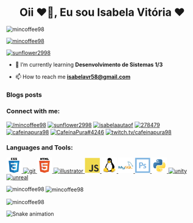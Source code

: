 <h1 align="center"> Oii ♥👋, Eu sou Isabela Vitória ♥</h1>
<p align="left"> <img src="https://komarev.com/ghpvc/?username=mincoffee98&label=Profile%20views&color=0e75b6&style=flat" alt="mincoffee98" /> </p>



<p align="left"> <a href="https://github.com/ryo-ma/github-profile-trophy"><img src="https://github-profile-trophy.vercel.app/?username=mincoffee98" alt="mincoffee98" /></a> </p>

<p align="left"> <a href="https://twitter.com/sunflower2998" target="blank"><img src="https://img.shields.io/twitter/follow/sunflower2998?logo=twitter&style=for-the-badge" alt="sunflower2998" /></a> </p>



- 🌱 I’m currently learning **Desenvolvimento de Sistemas 1/3**

- 📫 How to reach me **isabelavr58@gmail.com**

### Blogs posts
<!-- BLOG-POST-LIST:START -->
<!-- BLOG-POST-LIST:END -->

<h3 align="left">Connect with me:</h3>
<p align="left">
<a href="https://dev.to//mincoffee98" target="blank"><img align="center" src="https://raw.githubusercontent.com/rahuldkjain/github-profile-readme-generator/master/src/images/icons/Social/devto.svg" alt="/mincoffee98" height="30" width="40" /></a>
<a href="https://twitter.com/sunflower2998" target="blank"><img align="center" src="https://raw.githubusercontent.com/rahuldkjain/github-profile-readme-generator/master/src/images/icons/Social/twitter.svg" alt="sunflower2998" height="30" width="40" /></a>
<a href="https://linkedin.com/in/isabelaautaof" target="blank"><img align="center" src="https://raw.githubusercontent.com/rahuldkjain/github-profile-readme-generator/master/src/images/icons/Social/linked-in-alt.svg" alt="isabelaautaof" height="30" width="40" /></a>
<a href="https://stackoverflow.com/users/278479" target="blank"><img align="center" src="https://raw.githubusercontent.com/rahuldkjain/github-profile-readme-generator/master/src/images/icons/Social/stack-overflow.svg" alt="278479" height="30" width="40" /></a>
<a href="https://instagram.com/cafeinapura98" target="blank"><img align="center" src="https://raw.githubusercontent.com/rahuldkjain/github-profile-readme-generator/master/src/images/icons/Social/instagram.svg" alt="cafeinapura98" height="30" width="40" /></a>
<a href="https://discord.gg/CafeínaPura#4246" target="blank"><img align="center" src="https://raw.githubusercontent.com/rahuldkjain/github-profile-readme-generator/master/src/images/icons/Social/discord.svg" alt="CafeínaPura#4246" height="30" width="40" /></a>
<a href="/twitch.tv/cafeinapura98" target="blank"><img align="center" src="https://raw.githubusercontent.com/rahuldkjain/github-profile-readme-generator/master/src/images/icons/Social/rss.svg" alt="twitch.tv/cafeinapura98" height="30" width="40" /></a>
</p>


<h3 align="left">Languages and Tools:</h3>
<p align="left"> <a href="https://www.w3schools.com/css/" target="_blank" rel="noreferrer"> <img src="https://raw.githubusercontent.com/devicons/devicon/master/icons/css3/css3-original-wordmark.svg" alt="css3" width="40" height="40"/> </a> <a href="https://git-scm.com/" target="_blank" rel="noreferrer"> <img src="https://www.vectorlogo.zone/logos/git-scm/git-scm-icon.svg" alt="git" width="40" height="40"/> </a> <a href="https://www.w3.org/html/" target="_blank" rel="noreferrer"> <img src="https://raw.githubusercontent.com/devicons/devicon/master/icons/html5/html5-original-wordmark.svg" alt="html5" width="40" height="40"/> </a> <a href="https://www.adobe.com/in/products/illustrator.html" target="_blank" rel="noreferrer"> <img src="https://www.vectorlogo.zone/logos/adobe_illustrator/adobe_illustrator-icon.svg" alt="illustrator" width="40" height="40"/> </a> <a href="https://developer.mozilla.org/en-US/docs/Web/JavaScript" target="_blank" rel="noreferrer"> <img src="https://raw.githubusercontent.com/devicons/devicon/master/icons/javascript/javascript-original.svg" alt="javascript" width="40" height="40"/> </a> <a href="https://www.linux.org/" target="_blank" rel="noreferrer"> <img src="https://raw.githubusercontent.com/devicons/devicon/master/icons/linux/linux-original.svg" alt="linux" width="40" height="40"/> </a> <a href="https://www.mysql.com/" target="_blank" rel="noreferrer"> <img src="https://raw.githubusercontent.com/devicons/devicon/master/icons/mysql/mysql-original-wordmark.svg" alt="mysql" width="40" height="40"/> </a> <a href="https://www.photoshop.com/en" target="_blank" rel="noreferrer"> <img src="https://raw.githubusercontent.com/devicons/devicon/master/icons/photoshop/photoshop-line.svg" alt="photoshop" width="40" height="40"/> </a> <a href="https://www.python.org" target="_blank" rel="noreferrer"> <img src="https://raw.githubusercontent.com/devicons/devicon/master/icons/python/python-original.svg" alt="python" width="40" height="40"/> </a> <a href="https://unity.com/" target="_blank" rel="noreferrer"> <img src="https://www.vectorlogo.zone/logos/unity3d/unity3d-icon.svg" alt="unity" width="40" height="40"/> </a> <a href="https://unrealengine.com/" target="_blank" rel="noreferrer"> <img src="https://raw.githubusercontent.com/kenangundogan/fontisto/036b7eca71aab1bef8e6a0518f7329f13ed62f6b/icons/svg/brand/unreal-engine.svg" alt="unreal" width="40" height="40"/> </a> </p>

<p><img align="left" src="https://github-readme-stats.vercel.app/api/top-langs?username=mincoffee98&show_icons=true&locale=en&layout=compact" alt="mincoffee98" /></p>

<p>&nbsp;<img align="center" src="https://github-readme-stats.vercel.app/api?username=mincoffee98&show_icons=true&locale=en" alt="mincoffee98" /></p>

<p><img align="center" src="https://github-readme-streak-stats.herokuapp.com/?user=mincoffee98&" alt="mincoffee98" /></p>
 
 ![Snake animation](https://github.com/MinCoffee98/MinCoffee98/blob/output/github-contribution-grid-snake.svg)
 


